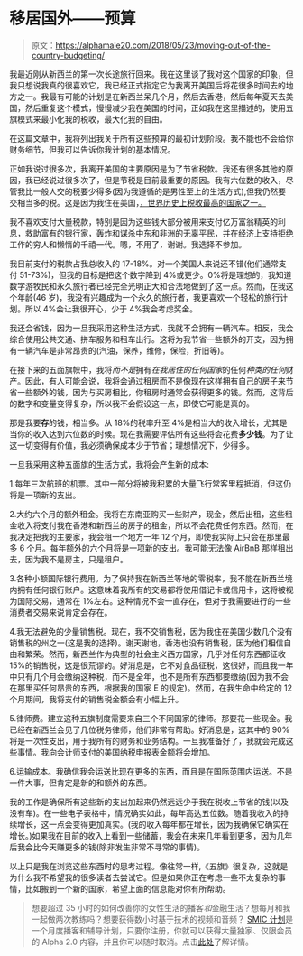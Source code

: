 # 移居国外——预算

> 原文：<https://alphamale20.com/2018/05/23/moving-out-of-the-country-budgeting/>

我最近刚从新西兰的第一次长途旅行回来。我在这里谈了我对这个国家的印象，但我只想说我真的很喜欢它，我已经正式指定它为我离开美国后将花很多时间去的地方之一。我最有可能的计划是在新西兰呆几个月，然后去香港，然后每年夏天去美国，然后重复这个模式，慢慢减少我在美国的时间，正如我在这里描述的，使用五旗模式来最小化我的税收，最大化我的自由。

在这篇文章中，我将列出我关于所有这些预算的最初计划阶段。我不能也不会给你财务细节，但我可以告诉你我计划的基本情况。

正如我说过很多次，我离开美国的主要原因是为了节省税款。我还有很多其他的原因，我已经说过很多次了，但是节税是目前最重要的原因。我有六位数的收入，尽管我比一般人交的税要少得多(因为我遵循的是男性至上的生活方式),但我仍然要交相当多的税。这是因为我住在美国，[，世界历史上税收最高的国家之一。](https://calebjonesblog.com/americans-pay-among-highest-taxes-world/)

我不喜欢支付大量税款，特别是因为这些钱大部分被用来支付亿万富翁精英的利息，救助富有的银行家，轰炸和谋杀中东和非洲的无辜平民，并在经济上支持拒绝工作的穷人和懒惰的千禧一代。嗯，不用了，谢谢。我选择不参加。

我目前支付的税款占我总收入的 17-18%。对一个美国人来说还不错(他们通常支付 51-73%)，但我的目标是把这个数字降到 4%或更少。0%将是理想的，我知道数字游牧民和永久旅行者已经完全光明正大和合法地做到了这一点。然而，在我这个年龄(46 岁)，我没有兴趣成为一个永久的旅行者，我更喜欢一个轻松的旅行计划。所以 4%会让我很开心，少于 4%我会考虑奖金。

我还会省钱，因为一旦我采用这种生活方式，我就不会拥有一辆汽车。相反，我会综合使用公共交通、拼车服务和租车出行。这将为我节省一些额外的开支，因为拥有一辆汽车是非常昂贵的(汽油，保养，维修，保险，折旧等)。

在接下来的五面旗帜中，我将*而不是*拥有*在我居住的任何国家*的任何*种类的任何*财产。因此，有人可能会说，我将会通过租房而不是像现在这样拥有自己的房子来节省一些额外的钱，因为与买房相比，你租房时通常会获得更多的钱。然而，这背后的数字和变量变得复杂，所以我不会假设这一点，即使它可能是真的。

那是我要**存**的钱，相当多。从 18%的税率升至 4%是相当大的收入增长，尤其是当你的收入达到六位数的时候。现在我需要评估所有这些将会花费**多少钱**。为了让这一切变得有价值，我必须确保成本少于节省；理想情况下，少得多。

一旦我采用这种五面旗的生活方式，我将会产生新的成本:

1.每年三次航班的机票。其中一部分将被我积累的大量飞行常客里程抵消，但这仍将是一项新的支出。

2.大约六个月的额外租金。我将在东南亚购买一些财产，现金，然后出租，这些租金收入将支付我在香港和新西兰的房子的租金，所以不会花费任何东西。然而，在我决定把我的主要家，我会租一个地方一年 12 个月，即使我实际上只会在那里最多 6 个月。每年额外的六个月将是一项新的支出。我可能无法像 AirBnB 那样租出去，因为我不是房主，只是租户。

3.各种小额国际银行费用。为了保持我在新西兰等地的零税率，我不能在新西兰境内拥有任何银行账户。这意味着我所有的交易都将使用借记卡或信用卡，这将被视为国际交易，通常在 1%左右。这种情况不会一直存在，但对于我需要进行的一些消费者交易来说肯定会存在。

4.我无法避免的少量销售税。现在，我不交销售税，因为我住在美国少数几个没有销售税的州之一(这是我的选择)。谢天谢地，香港也没有销售税，因为他们相信自由和繁荣。然而，新西兰作为典型的社会主义西方国家，几乎对任何东西都征收 15%的销售税，这是很荒谬的。好消息是，它不对食品征税，这很好，而且我一年中只有几个月会缴纳这种税，而不是全年，也不是所有东西都要缴纳(因为我不会在那里买任何昂贵的东西，根据我的国家 E 的规定)。然而，在我生命中给定的 12 个月期间，我将支付的销售税金额会有小幅上升。

5.律师费。建立这种五旗制度需要来自三个不同国家的律师。那要花一些现金。我已经在新西兰会见了几位税务律师，他们非常有帮助。好消息是，这其中的 90%将是一次性支出，用于我所有的财务和业务结构。一旦我准备好了，我就会完成这些事情。我向会计师支付的美国纳税申报表金额将会增加。

6.运输成本。我确信我会运送比现在更多的东西，而且是在国际范围内运送。不是一件大事，但肯定是新的和额外的东西。

我的工作是确保所有这些新的支出加起来仍然远远少于我在税收上节省的钱(以及没有车)。在一些电子表格中，情况确实如此，每年高达五位数。随着我收入的持续增长，这一点会变得更加真实。(我的收入每年都在增长，因为我确保它确实在增长。)如果我在目前的收入上看到一些储蓄，我会在未来几年看到更多，因为几年后我会比今天赚更多的钱(除非发生非常不寻常的事情)。

以上只是我在浏览这些东西时的思考过程。像往常一样,《五旗》很复杂，这就是为什么我不希望我的很多读者去尝试它。但是如果你正在考虑一些不太复杂的事情，比如搬到一个新的国家，希望上面的信息能对你有所帮助。

> 想要超过 35 小时的如何改善你的女性生活的播客*和*金融生活？想每月和我一起做两次教练吗？想要获得数小时基于技术的视频和音频？ [SMIC 计划](https://alphamale20.kartra.com/page/vIL17)是一个月度播客和辅导计划，只要你注册，你就可以获得大量独家、仅限会员的 Alpha 2.0 内容，并且你可以随时取消。点击[此处](https://alphamale20.kartra.com/page/vIL17)了解详情。
> 
> 